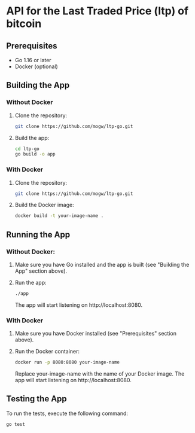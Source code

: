 # API for the Last Traded Price (ltp) of bitcoin


## Prerequisites

- Go 1.16 or later
- Docker (optional)

## Building the App

### Without Docker

1. Clone the repository:

    ```bash
    git clone https://github.com/mogw/ltp-go.git
    ```

2. Build the app:

    ```bash
    cd ltp-go
    go build -o app
    ```

### With Docker

1. Clone the repository:

    ```bash
    git clone https://github.com/mogw/ltp-go.git
    ```

2. Build the Docker image:

    ```bash
    docker build -t your-image-name .
    ```

## Running the App

### Without Docker:

1. Make sure you have Go installed and the app is built (see "Building the App" section above).

2. Run the app:

    ```bash
    ./app
    ```

    The app will start listening on http://localhost:8080.

### With Docker

1. Make sure you have Docker installed (see "Prerequisites" section above).

2. Run the Docker container:

    ```bash
    docker run -p 8080:8080 your-image-name
    ```

    Replace your-image-name with the name of your Docker image. The app will start listening on http://localhost:8080.


## Testing the App

To run the tests, execute the following command:

```bash
go test
```